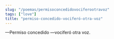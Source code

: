 ```yaml
---
slug: "/poemas/permisoconcedidovociferootravoz"
tags: ["love"]
title: "permiso-concedido-vociferó-otra-voz"
---
```

—Permiso concedido —vociferó otra voz.